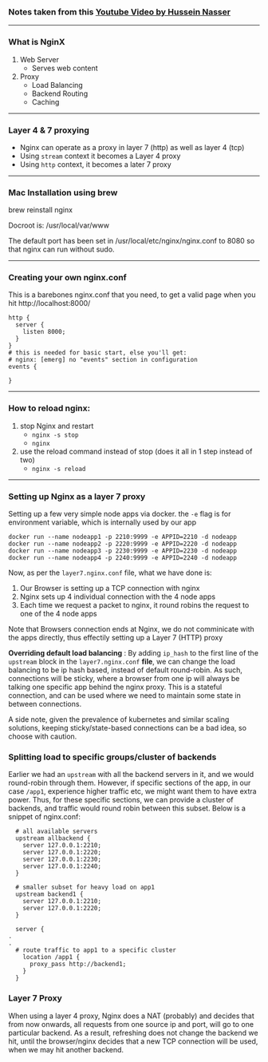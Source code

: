 ### Notes taken from this [Youtube Video by Hussein Nasser](https://www.youtube.com/watch?v=hcw-NjOh8r0)
---
### **What is NginX**

1. Web Server
   -  Serves web content
2. Proxy
   - Load Balancing
   - Backend Routing
   - Caching

---
### **Layer 4 & 7 proxying**

- Nginx can operate as a proxy in layer 7 (http) as well as layer 4 (tcp)
- Using `stream` context it becomes a Layer 4 proxy
- Using `http` context, it becomes a later 7 proxy

---
### **Mac Installation using brew**

brew reinstall nginx

Docroot is: /usr/local/var/www 

The default port has been set in /usr/local/etc/nginx/nginx.conf to 8080 so that nginx can run without sudo.

---
### **Creating your own nginx.conf**

This is a barebones nginx.conf that you need, to get a valid page when you hit http://localhost:8000/

```
http {
  server {
    listen 8000;
  }
}
# this is needed for basic start, else you'll get:
# nginx: [emerg] no "events" section in configuration
events {
  
}
```

---
### **How to reload nginx:**

1. stop Nginx and restart
   - `nginx -s stop`
   - `nginx`
2. use the reload command instead of stop (does it all in 1 step instead of two)
   -  `nginx -s reload`

---
### **Setting up Nginx as a layer 7 proxy**

Setting up a few very simple node apps via docker. the `-e` flag is for environment variable, which is internally used by our app

```
docker run --name nodeapp1 -p 2210:9999 -e APPID=2210 -d nodeapp
docker run --name nodeapp2 -p 2220:9999 -e APPID=2220 -d nodeapp
docker run --name nodeapp3 -p 2230:9999 -e APPID=2230 -d nodeapp
docker run --name nodeapp4 -p 2240:9999 -e APPID=2240 -d nodeapp
```

Now, as per the `layer7.nginx.conf` file, what we have done is:

1. Our Browser is setting up a TCP connection with nginx
2. Nginx sets up 4 individual connection with the 4 node apps
3. Each time we request a packet to nginx, it round robins the request to one of the 4 node apps

Note that Browsers connection ends at Nginx, we do not comminicate with the apps directly, thus effectily setting up a Layer 7 (HTTP) proxy

**Overriding default load balancing** : 
By adding `ip_hash` to the first line of the `upstream` block in the `layer7.nginx.conf` **file**, we can change the load balancing to be ip hash based, instead of default round-robin. As such, connections will be sticky, where a browser from one ip will always be talking one specific app behind the nginx proxy. This is a stateful connection, and can be used where we need to maintain some state in between connections.

A side note, given the prevalence of kubernetes and similar scaling solutions, keeping sticky/state-based connections can be a bad idea, so choose with caution.

### **Splitting load to specific groups/cluster of backends**

Earlier we had an `upstream` with all the backend servers in it, and we would round-robin through them. However, if specific sections of the app, in our case `/app1`, experience higher traffic etc, we might want them to have extra power. Thus, for these specific sections, we can provide a cluster of backends, and traffic would round robin between this subset. Below is a snippet of nginx.conf: 

```
  # all available servers
  upstream allbackend {
    server 127.0.0.1:2210;
    server 127.0.0.1:2220;
    server 127.0.0.1:2230;
    server 127.0.0.1:2240;
  }

  # smaller subset for heavy load on app1
  upstream backend1 {
    server 127.0.0.1:2210;
    server 127.0.0.1:2220;
  }

  server {
.
.
  # route traffic to app1 to a specific cluster
    location /app1 {
      proxy_pass http://backend1;
    }
  }
```

### **Layer 7 Proxy**

When using a layer 4 proxy, Nginx does a NAT (probably) and decides that from now onwards, all requests from one source ip and port, will go to one particular backend. As a result, refreshing does not change the backend we hit, until the browser/nginx decides that a new TCP connection will be used, when we may hit another backend.